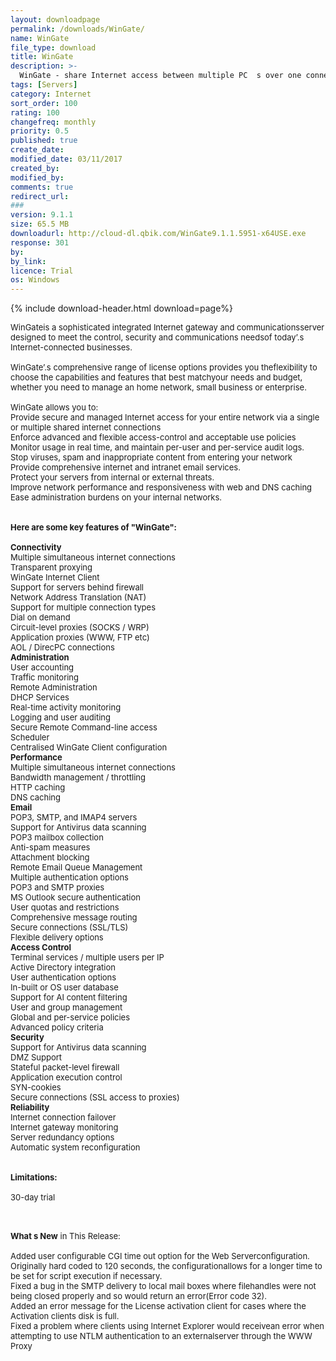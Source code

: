 ```yaml
---
layout: downloadpage
permalink: /downloads/WinGate/
name: WinGate
file_type: download
title: WinGate
description: >-
  WinGate - share Internet access between multiple PC  s over one connection
tags: [Servers]
category: Internet
sort_order: 100
rating: 100
changefreq: monthly
priority: 0.5
published: true
create_date:
modified_date: 03/11/2017
created_by:
modified_by:
comments: true
redirect_url:
###
version: 9.1.1
size: 65.5 MB
downloadurl: http://cloud-dl.qbik.com/WinGate9.1.1.5951-x64USE.exe
response: 301
by:
by_link:
licence: Trial
os: Windows
---
```


{% include download-header.html download=page%}

<p style="fix-download-text !important">
<p><font size="2"><p>WinGateis a sophisticated integrated Internet gateway and communicationsserver designed to meet the control, security and communications needsof today’.s Internet-connected businesses.<br />
<br />
WinGate’.s comprehensive range of license options provides you theflexibility to choose the capabilities and features that best matchyour needs and budget, whether you need to manage an home network, small business</a> or enterprise. <br />
<br />
WinGate allows you to: <br />
Provide secure and managed Internet access for your entire network via a single or multiple shared internet connections <br />
Enforce advanced and flexible access-control and acceptable use policies <br />
Monitor usage in real time, and maintain per-user and per-service audit logs. <br />
Stop viruses, spam and inappropriate content from entering your network <br />
Provide comprehensive internet and intranet email</a> services. <br />
Protect your servers from internal or external threats. <br />
Improve network performance and responsiveness with web and DNS caching <br />
Ease administration burdens on your internal networks. <br />
<br />
<br />
<span><strong>Here are some key features of "WinGate":</strong></span><br />
<br />
<strong>Connectivity </strong><br />
Multiple simultaneous internet connections<br />
Transparent proxying<br />
WinGate Internet Client<br />
Support for servers behind firewall<br />
Network Address Translation (NAT)<br />
Support for multiple connection types<br />
Dial on demand<br />
Circuit-level proxies (SOCKS / WRP) <br />
Application proxies (WWW, FTP etc) <br />
AOL / DirecPC connections <br />
<strong>Administration </strong><br />
User accounting<br />
Traffic monitoring<br />
Remote Administration<br />
DHCP Services<br />
Real-time activity monitoring<br />
Logging and user auditing<br />
Secure Remote Command-line access<br />
Scheduler<br />
Centralised WinGate Client configuration <br />
<strong>Performance </strong><br />
Multiple simultaneous internet connections<br />
Bandwidth management / throttling<br />
HTTP caching<br />
DNS caching<br />
<strong>Email </strong><br />
POP3, SMTP, and IMAP4 servers<br />
Support for Antivirus data scanning<br />
POP3 mailbox collection<br />
Anti-spam measures<br />
Attachment blocking<br />
Remote Email Queue Management<br />
Multiple authentication options<br />
POP3 and SMTP proxies<br />
MS Outlook secure authentication<br />
User quotas and restrictions<br />
Comprehensive message routing <br />
Secure connections (SSL/TLS) <br />
Flexible delivery options <br />
<strong>Access Control </strong><br />
Terminal services / multiple users per IP<br />
Active Directory integration<br />
User authentication options<br />
In-built or OS user database<br />
Support for AI content filtering<br />
User and group management<br />
Global and per-service policies <br />
Advanced policy criteria <br />
<strong>Security </strong><br />
Support for Antivirus data scanning<br />
DMZ Support<br />
Stateful packet-level firewall<br />
Application execution control<br />
SYN-cookies<br />
Secure connections (SSL access to proxies) <br />
<strong>Reliability </strong><br />
Internet connection failover<br />
Internet gateway monitoring<br />
Server redundancy options<br />
Automatic system reconfiguration <br />
<br />
<br />
<span><strong>Limitations:</strong></span><br />
<br />
30-day trial<br />
</p>
<div class="celltext_big"><br />
<br />
<strong>What s New</strong> in This Release:<br />
<br />
Added user configurable CGI time out option for the Web Serverconfiguration. Originally hard coded to 120 seconds, the configurationallows for a longer time to be set for script execution if necessary.<br />
Fixed a bug in the SMTP delivery to local mail boxes where filehandles were not being closed properly and so would return an error(Error code 32).<br />
Added an error message for the License activation client for cases where the Activation clients disk is full.<br />
Fixed a problem where clients using Internet Explorer would receivean error when attempting to use NTLM authentication to an externalserver through the WWW Proxy</div></p></p>
